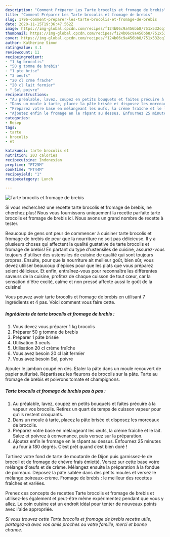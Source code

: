 ```yaml
---
description: "Comment Préparer Les Tarte brocolis et fromage de brebis"
title: "Comment Préparer Les Tarte brocolis et fromage de brebis"
slug: 1796-comment-preparer-les-tarte-brocolis-et-fromage-de-brebis
date: 2020-11-15T19:36:47.562Z
image: https://img-global.cpcdn.com/recipes/f124b06c9a456bb8/751x532cq70/tarte-brocolis-et-fromage-de-brebis-photo-principale-de-la-recette.jpg
thumbnail: https://img-global.cpcdn.com/recipes/f124b06c9a456bb8/751x532cq70/tarte-brocolis-et-fromage-de-brebis-photo-principale-de-la-recette.jpg
cover: https://img-global.cpcdn.com/recipes/f124b06c9a456bb8/751x532cq70/tarte-brocolis-et-fromage-de-brebis-photo-principale-de-la-recette.jpg
author: Katherine Simon
ratingvalue: 4.1
reviewcount: 11
recipeingredient:
- "1 kg brocolis"
- "50 g tomme de brebis"
- "1 pte brise"
- "3 oeufs"
- "20 cl crme frache"
- "20 cl lait fermier"
- " Sel poivre"
recipeinstructions:
- "Au préalable, lavez, coupez en petits bouquets et faites précuire à la vapeur vos brocolis. Retirez un quart de temps de cuisson vapeur pour qu’ils restent croquants."
- "Dans un moule à tarte, placez la pâte brisée et disposez les morceaux de brocolis."
- "Préparez votre base en mélangeant les œufs, la crème fraîche et le lait. Salez et poivrez à convenance, puis versez sur la préparation."
- "Ajoutez enfin le fromage en le râpant au dessus. Enfournez 25 minutes au four à 180 degrés. C’est prêt quand c’est bien doré !"
categories:
- Resep
tags:
- tarte
- brocolis
- et

katakunci: tarte brocolis et 
nutrition: 203 calories
recipecuisine: Indonesian
preptime: "PT25M"
cooktime: "PT44M"
recipeyield: "1"
recipecategory: Lunch

---
```



![Tarte brocolis et fromage de brebis](https://img-global.cpcdn.com/recipes/f124b06c9a456bb8/751x532cq70/tarte-brocolis-et-fromage-de-brebis-photo-principale-de-la-recette.jpg)

Si vous recherchez une recette tarte brocolis et fromage de brebis, ne cherchez plus! Nous vous fournissons uniquement la recette parfaite tarte brocolis et fromage de brebis ici. Nous avons un grand nombre de recette à tester.

Beaucoup de gens ont peur de commencer à cuisiner tarte brocolis et fromage de brebis de peur que la nourriture ne soit pas délicieuse. Il y a plusieurs choses qui affectent la qualité gustative de tarte brocolis et fromage de brebis! En partant du type d'ustensiles de cuisine, assurez-vous toujours d'utiliser des ustensiles de cuisine de qualité qui sont toujours propres. Ensuite, pour que la nourriture ait meilleur goût, bien sûr, vous devez utiliser beaucoup d'épices pour que les plats que vous préparez soient délicieux. Et enfin, entraînez-vous pour reconnaître les différentes saveurs de la cuisine, profitez de chaque cuisson de tout cœur, car la sensation d'être excité, calme et non pressé affecte aussi le goût de la cuisine!

<!--inarticleads1-->

Vous pouvez avoir tarte brocolis et fromage de brebis en utilisant 7 Ingrédients et 4 pas. Voici comment vous faire cette.

##### Ingrédients de tarte brocolis et fromage de brebis :

1. Vous devez vous préparer 1 kg brocolis
1. Préparer 50 g tomme de brebis
1. Préparer 1 pâte brisée
1. Utilisation 3 oeufs
1. Utilisation 20 cl crème fraîche
1. Vous avez besoin 20 cl lait fermier
1. Vous avez besoin  Sel, poivre


Ajouter le jambon coupé en dés. Etaler la pâte dans un moule recouvert de papier sulfurisé. Répartissez les fleurons de brocolis sur la pâte. Tarte au fromage de brebis et poivrons tomate et champignons. 

<!--inarticleads2-->

##### Tarte brocolis et fromage de brebis pas à pas :

1. Au préalable, lavez, coupez en petits bouquets et faites précuire à la vapeur vos brocolis. Retirez un quart de temps de cuisson vapeur pour qu’ils restent croquants.
1. Dans un moule à tarte, placez la pâte brisée et disposez les morceaux de brocolis.
1. Préparez votre base en mélangeant les œufs, la crème fraîche et le lait. Salez et poivrez à convenance, puis versez sur la préparation.
1. Ajoutez enfin le fromage en le râpant au dessus. Enfournez 25 minutes au four à 180 degrés. C’est prêt quand c’est bien doré !


Tartinez votre fond de tarte de moutarde de Dijon puis garnissez-le de brocoli et de fromage de chèvre frais émietté. Versez sur cette base votre mélange d&#39;œufs et de crème. Mélangez ensuite la préparation à la fondue de poireaux. Déposez la pâte sablée dans des petits moules et versez le mélange poireaux-crème. Fromage de brebis : le meilleur des recettes fraîches et variées. 

<!--inarticleads1-->

<p>
Prenez ces concepts de recettes Tarte brocolis et fromage de brebis et utilisez-les également et peut-être même expérimentez pendant que vous y allez. Le coin cuisine est un endroit idéal pour tenter de nouveaux points avec l'aide appropriée.
</p>

<p>
<i>Si vous trouvez cette Tarte brocolis et fromage de brebis recette utile, partagez-la avec vos amis proches ou votre famille, merci et bonne chance.</i>
</p>
